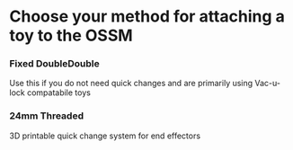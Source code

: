 # Choose your method for attaching a toy to the OSSM

### Fixed DoubleDouble

Use this if you do not need quick changes and are primarily using Vac-u-lock compatabile toys

### 24mm Threaded

3D printable quick change system for end effectors
